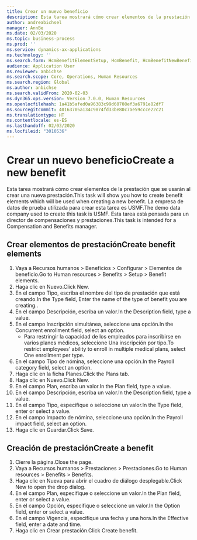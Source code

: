 ```yaml
---
title: Crear un nuevo beneficio
description: Esta tarea mostrará cómo crear elementos de la prestación que se usarán al crear una nueva prestación.
author: andreabichsel
manager: AnnBe
ms.date: 02/03/2020
ms.topic: business-process
ms.prod: ''
ms.service: dynamics-ax-applications
ms.technology: ''
ms.search.form: HcmBenefitElementSetup, HcmBenefit, HcmBenefitNewBenefit, HcmBenefitPlanLookup
audience: Application User
ms.reviewer: anbichse
ms.search.scope: Core, Operations, Human Resources
ms.search.region: Global
ms.author: anbichse
ms.search.validFrom: 2020-02-03
ms.dyn365.ops.version: Version 7.0.0, Human Resources
ms.openlocfilehash: 1a41b5afed0a96383c99d60708ef3a6791e82df7
ms.sourcegitcommit: 40163705a134c9874fd33be80c7ae59ccce22c21
ms.translationtype: HT
ms.contentlocale: es-ES
ms.lasthandoff: 02/03/2020
ms.locfileid: "3010536"
---
```

# <a name="create-a-new-benefit"></a><span data-ttu-id="99d34-103">Crear un nuevo beneficio</span><span class="sxs-lookup"><span data-stu-id="99d34-103">Create a new benefit</span></span>

<span data-ttu-id="99d34-104">Esta tarea mostrará cómo crear elementos de la prestación que se usarán al crear una nueva prestación.</span><span class="sxs-lookup"><span data-stu-id="99d34-104">This task will show you how to create benefit elements which will be used when creating a new benefit.</span></span> <span data-ttu-id="99d34-105">La empresa de datos de prueba utilizada para crear esta tarea es USMF.</span><span class="sxs-lookup"><span data-stu-id="99d34-105">The demo data company used to create this task is USMF.</span></span> <span data-ttu-id="99d34-106">Esta tarea está pensada para un director de compensaciones y prestaciones.</span><span class="sxs-lookup"><span data-stu-id="99d34-106">This task is intended for a Compensation and Benefits manager.</span></span>


## <a name="create-benefit-elements"></a><span data-ttu-id="99d34-107">Crear elementos de prestación</span><span class="sxs-lookup"><span data-stu-id="99d34-107">Create benefit elements</span></span>
1. <span data-ttu-id="99d34-108">Vaya a Recursos humanos > Beneficios > Configurar > Elementos de beneficio.</span><span class="sxs-lookup"><span data-stu-id="99d34-108">Go to Human resources > Benefits > Setup > Benefit elements.</span></span>
2. <span data-ttu-id="99d34-109">Haga clic en Nuevo.</span><span class="sxs-lookup"><span data-stu-id="99d34-109">Click New.</span></span>
3. <span data-ttu-id="99d34-110">En el campo Tipo, escriba el nombre del tipo de prestación que está creando.</span><span class="sxs-lookup"><span data-stu-id="99d34-110">In the Type field, Enter the name of the type of benefit you are creating..</span></span>
4. <span data-ttu-id="99d34-111">En el campo Descripción, escriba un valor.</span><span class="sxs-lookup"><span data-stu-id="99d34-111">In the Description field, type a value.</span></span>
5. <span data-ttu-id="99d34-112">En el campo Inscripción simultánea, seleccione una opción.</span><span class="sxs-lookup"><span data-stu-id="99d34-112">In the Concurrent enrollment field, select an option.</span></span>
    * <span data-ttu-id="99d34-113">Para restringir la capacidad de los empleados para inscribirse en varios planes médicos, seleccione Una inscripción por tipo.</span><span class="sxs-lookup"><span data-stu-id="99d34-113">To restrict employees' ability to enroll in multiple medical plans, select One enrollment per type.</span></span>  
6. <span data-ttu-id="99d34-114">En el campo Tipo de nómina, seleccione una opción.</span><span class="sxs-lookup"><span data-stu-id="99d34-114">In the Payroll category field, select an option.</span></span>
7. <span data-ttu-id="99d34-115">Haga clic en la ficha Planes.</span><span class="sxs-lookup"><span data-stu-id="99d34-115">Click the Plans tab.</span></span>
8. <span data-ttu-id="99d34-116">Haga clic en Nuevo.</span><span class="sxs-lookup"><span data-stu-id="99d34-116">Click New.</span></span>
9. <span data-ttu-id="99d34-117">En el campo Plan, escriba un valor.</span><span class="sxs-lookup"><span data-stu-id="99d34-117">In the Plan field, type a value.</span></span>
10. <span data-ttu-id="99d34-118">En el campo Descripción, escriba un valor.</span><span class="sxs-lookup"><span data-stu-id="99d34-118">In the Description field, type a value.</span></span>
11. <span data-ttu-id="99d34-119">En el campo Tipo, especifique o seleccione un valor.</span><span class="sxs-lookup"><span data-stu-id="99d34-119">In the Type field, enter or select a value.</span></span>
12. <span data-ttu-id="99d34-120">En el campo Impacto de nómina, seleccione una opción.</span><span class="sxs-lookup"><span data-stu-id="99d34-120">In the Payroll impact field, select an option.</span></span>
13. <span data-ttu-id="99d34-121">Haga clic en Guardar.</span><span class="sxs-lookup"><span data-stu-id="99d34-121">Click Save.</span></span>

## <a name="create-a-benefit"></a><span data-ttu-id="99d34-122">Creación de prestación</span><span class="sxs-lookup"><span data-stu-id="99d34-122">Create a benefit</span></span>
1. <span data-ttu-id="99d34-123">Cierre la página.</span><span class="sxs-lookup"><span data-stu-id="99d34-123">Close the page.</span></span>
2. <span data-ttu-id="99d34-124">Vaya a Recursos humanos > Prestaciones > Prestaciones.</span><span class="sxs-lookup"><span data-stu-id="99d34-124">Go to Human resources > Benefits > Benefits.</span></span>
3. <span data-ttu-id="99d34-125">Haga clic en Nueva para abrir el cuadro de diálogo desplegable.</span><span class="sxs-lookup"><span data-stu-id="99d34-125">Click New to open the drop dialog.</span></span>
4. <span data-ttu-id="99d34-126">En el campo Plan, especifique o seleccione un valor.</span><span class="sxs-lookup"><span data-stu-id="99d34-126">In the Plan field, enter or select a value.</span></span>
5. <span data-ttu-id="99d34-127">En el campo Opción, especifique o seleccione un valor.</span><span class="sxs-lookup"><span data-stu-id="99d34-127">In the Option field, enter or select a value.</span></span>
6. <span data-ttu-id="99d34-128">En el campo Vigencia, especifique una fecha y una hora.</span><span class="sxs-lookup"><span data-stu-id="99d34-128">In the Effective field, enter a date and time.</span></span>
7. <span data-ttu-id="99d34-129">Haga clic en Crear prestación.</span><span class="sxs-lookup"><span data-stu-id="99d34-129">Click Create benefit.</span></span>

